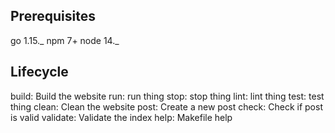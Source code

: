 ## Prerequisites

go 1.15._
npm 7+
node 14._

## Lifecycle

build: Build the website
run: run thing
stop: stop thing
lint: lint thing
test: test thing
clean: Clean the website
post: Create a new post
check: Check if post is valid
validate: Validate the index
help: Makefile help
